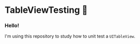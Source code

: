 # TableViewTesting 📝

### Hello!

I'm using this repository to study how to unit test a `UITableView`.

